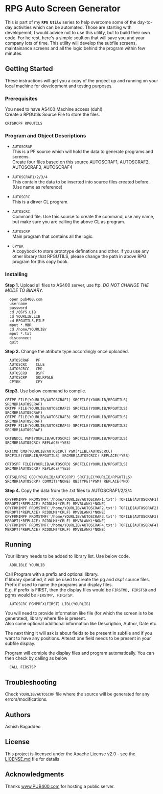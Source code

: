 # RPG Auto Screen Generator

This is part of my **`RPG Utils`** series to help overcome some of the day-to-day activities which can be automated.
Those are starting with developemnt, I would advice not to use this utility, but to build their own code. For he rest, here's a simple soultion that will save you and your company lots of time. This utility will develop the subfile screens, maintainance screens and all the logic behind the program within few minutes. 

## Getting Started

These instructions will get you a copy of the project up and running on your local machine for development and testing purposes.

### Prerequisites

You need to have AS400 Machine access (duh!)  
Create a RPGUtils Source File to store the files.
```
CRTSRCPF RPGUTILS
```

### Program and Object Descriptions  
  
  * `AUTOSCRAF`  
  This is a PF source which will hold the data to generate programs and screens.  
  Create four files based on this source AUTOSCRAF1, AUTOSCRAF2, AUTOSCRAF3, AUTOSCRAF4  

  * `AUTOSCRAF1/2/3/4`  
  This contain the data to be inserted into source files created before. (Use name as reference)  

  * `AUTOSCRC`  
  This is a dirver CL program.  

  * `AUTOSCRC`  
  Command file. Use this source to create the command, use any name, but make sure you are calling the above CL as program.  

  * `AUTOSCRP`  
  Main program that contains all the logic.  

  * `CPYBK`  
  A copybook to store prototype definations and other. If you use any other library that RPGUTILS, please change the path in above RPG program for this copy book.  


### Installing

**Step 1.**
Upload all files to AS400 server, use ftp. <em>DO NOT CHANGE THE MODE TO BINARY</em>.
```
  open pub400.com
  username
  password
  cd /QSYS.LIB
  cd YOURLIB.LIB
  cd RPGUTILS.FILE
  mput *.MBR
  cd /home/YOURLIB/
  mput *.txt
  disconnect
  quit
```
**Step 2.**
Change the atribute type accordingly once uploaded.
```
  AUTOSCRAF   PF      
  AUTOSCRC    CLLE    
  AUTOSCRCC   CMD     
  AUTOSCRD    DSPF    
  AUTOSCRP    SQLRPGLE
  CPYBK       CPY       
```
**Step3.**
Use below command to compile.
```
CRTPF FILE(YOURLIB/AUTOSCRAF1) SRCFILE(YOURLIB/RPGUTILS) SRCMBR(AUTOSCRAF) 
CRTPF FILE(YOURLIB/AUTOSCRAF2) SRCFILE(YOURLIB/RPGUTILS) SRCMBR(AUTOSCRAF) 
CRTPF FILE(YOURLIB/AUTOSCRAF3) SRCFILE(YOURLIB/RPGUTILS) SRCMBR(AUTOSCRAF) 
CRTPF FILE(YOURLIB/AUTOSCRAF4) SRCFILE(YOURLIB/RPGUTILS) SRCMBR(AUTOSCRAF) 

CRTBNDCL PGM(YOURLIB/AUTOSCRC) SRCFILE(YOURLIB/RPGUTILS) SRCMBR(AUTOSCRC) REPLACE(*YES) 

CRTCMD CMD(YOURLIB/AUTOSCRC) PGM(*LIBL/AUTOSCRCC) SRCFILE(YOURLIB/RPGUTILS) SRCMBR(AUTOSCRCC) REPLACE(*YES) 

CRTDSPF FILE(YOURLIB/AUTOSCRD) SRCFILE(YOURLIB/RPGUTILS) SRCMBR(AUTOSCRD) REPLACE(*YES)              

CRTSQLRPGI OBJ(YOURLIB/AUTOSCRP) SRCFILE(YOURLIB/RPGUTILS) SRCMBR(AUTOSCRP) COMMIT(*NONE) OBJTYPE(*PGM) REPLACE(*NO)               

```

**Step 4.** 
Copy the data from the .txt files to AUTOSCRAF1/2/3/4
```
CPYFRMIMPF FROMSTMF('/home/YOURLIB/AUTOSCRAF1.txt') TOFILE(AUTOSCRAF1) MBROPT(*REPLACE) RCDDLM(*CRLF) RMVBLANK(*NONE)
CPYFRMIMPF FROMSTMF('/home/YOURLIB/AUTOSCRAF2.txt') TOFILE(AUTOSCRAF2) MBROPT(*REPLACE) RCDDLM(*CRLF) RMVBLANK(*NONE)
CPYFRMIMPF FROMSTMF('/home/YOURLIB/AUTOSCRAF3.txt') TOFILE(AUTOSCRAF3) MBROPT(*REPLACE) RCDDLM(*CRLF) RMVBLANK(*NONE)
CPYFRMIMPF FROMSTMF('/home/YOURLIB/AUTOSCRAF4.txt') TOFILE(AUTOSCRAF4) MBROPT(*REPLACE) RCDDLM(*CRLF) RMVBLANK(*NONE)
```


## Running

Your library needs to be added to library list. Use below code.
```
  ADDLIBLE YOURLIB
 ```
Call Program with a prefix and optional library.  
If library specified, it will be used to create the pg and dspf source files.  
Prefix if used to name the programs and display files.  
E.g. if prefix is FIRST, then the display files would be `FIRSTMD, FIRSTSD` and pgms would be `FIRSTMP, FIRSTSP`.  
```
  AUTOSCRC PGMPRFX(FIRST) LIBL(YOURLIB)  
```

You will need to provide information like file (for which the screen is to be generated), library where file is present.  
Also some optional additional information like Description, Author, Date etc.  

The next thing it will ask is about fields to be present in subfile and if you want to have any positions.
Alteast one field needs to be present in your subfile display.

Program will comiple the display files and program automatically.
You can then check by calling as below
```
  CALL FIRSTSP
```

## Troubleshooting
Check `YOURLIB/AUTOSCRF` file where the source will be generated for any errors/modifications.

## Authors

Ashish Bagaddeo

## License

This project is licensed under the Apache License v2.0 - see the [LICENSE.md](LICENSE.md) file for details

## Acknowledgments
Thanks www.PUB400.com for hosting a public server.
